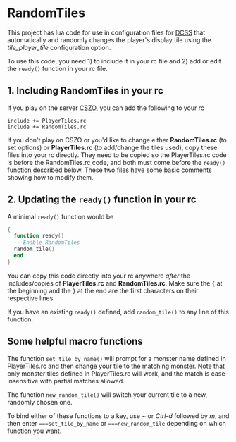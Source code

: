 RandomTiles
===========

This project has lua code for use in configuration files for
[DCSS](http://crawl.develz.org/wordpress/) that automatically and randomly
changes the player's display tile using the *tile_player_tile* configuration
option.

To use this code, you need 1) to include it in your rc file and 2) add or edit
the `ready()` function in your rc file.

## 1. Including RandomTiles in your rc

If you play on the server [CSZO](http://crawl.s-z.org/), you can add the
following to your rc

```
include += PlayerTiles.rc
include += RandomTiles.rc
```

If you don't play on CSZO or you'd like to change either **RandomTiles.rc** (to
set options) or **PlayerTiles.rc** (to add/change the tiles used), copy these
files into your rc directly. They need to be copied so the PlayerTiles.rc code
is before the RandomTiles.rc code, and both must come before the `ready()`
function described below. These two files have some basic comments showing how
to modify them.

## 2. Updating the `ready()` function in your rc

A minimal `ready()` function would be

```lua
{
  function ready()
  -- Enable RandomTiles
  random_tile()
  end
}
```

You can copy this code directly into your rc anywhere *after* the
includes/copies of **PlayerTiles.rc** and **RandomTiles.rc**. Make sure the `{`
at the beginning and the `}` at the end are the first characters on their
respective lines.

If you have an existing `ready()` defined, add `random_tile()` to any line of
this function.

## Some helpful macro functions

The function `set_tile_by_name()` will prompt for a monster name defined in
PlayerTiles.rc and then change your tile to the matching monster. Note that
only monster tiles defined in PlayerTiles.rc will work, and the match is
case-insensitive with partial matches allowed.

The function `new_random_tile()` will switch your current tile to a new, randomly
chosen one.

To bind either of these functions to a key, use *~* or *Ctrl-d* followed by
*m*, and then enter `===set_tile_by_name` or `===new_random_tile` depending on
which function you want.

